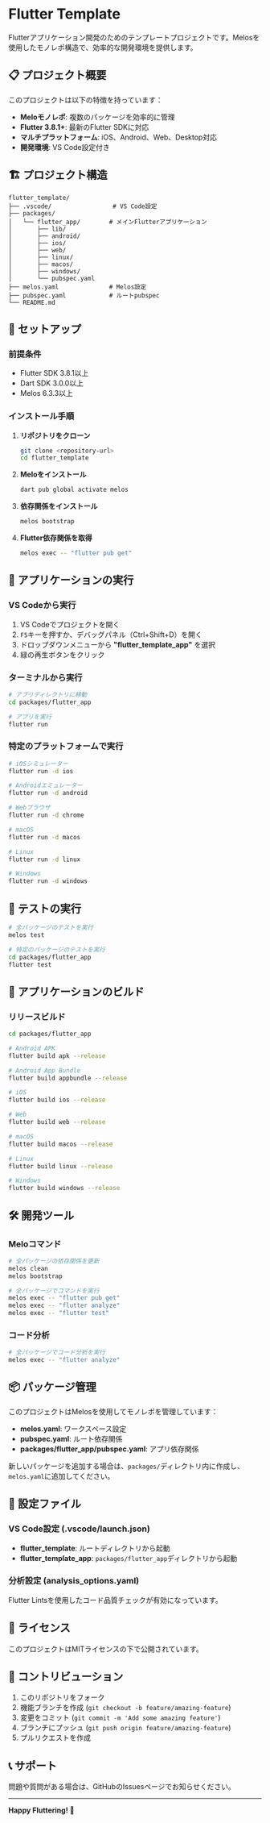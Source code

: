 # Flutter Template

Flutterアプリケーション開発のためのテンプレートプロジェクトです。Melosを使用したモノレポ構造で、効率的な開発環境を提供します。

## 📋 プロジェクト概要

このプロジェクトは以下の特徴を持っています：

- **Meloモノレポ**: 複数のパッケージを効率的に管理
- **Flutter 3.8.1+**: 最新のFlutter SDKに対応
- **マルチプラットフォーム**: iOS、Android、Web、Desktop対応
- **開発環境**: VS Code設定付き

## 🏗️ プロジェクト構造

```
flutter_template/
├── .vscode/                 # VS Code設定
├── packages/
│   └── flutter_app/        # メインFlutterアプリケーション
│       ├── lib/
│       ├── android/
│       ├── ios/
│       ├── web/
│       ├── linux/
│       ├── macos/
│       ├── windows/
│       └── pubspec.yaml
├── melos.yaml              # Melos設定
├── pubspec.yaml            # ルートpubspec
└── README.md
```

## 🚀 セットアップ

### 前提条件

- Flutter SDK 3.8.1以上
- Dart SDK 3.0.0以上
- Melos 6.3.3以上

### インストール手順

1. **リポジトリをクローン**
   ```bash
   git clone <repository-url>
   cd flutter_template
   ```

2. **Meloをインストール**
   ```bash
   dart pub global activate melos
   ```

3. **依存関係をインストール**
   ```bash
   melos bootstrap
   ```

4. **Flutter依存関係を取得**
   ```bash
   melos exec -- "flutter pub get"
   ```

## 🎯 アプリケーションの実行

### VS Codeから実行

1. VS Codeでプロジェクトを開く
2. `F5`キーを押すか、デバッグパネル（Ctrl+Shift+D）を開く
3. ドロップダウンメニューから **"flutter_template_app"** を選択
4. 緑の再生ボタンをクリック

### ターミナルから実行

```bash
# アプリディレクトリに移動
cd packages/flutter_app

# アプリを実行
flutter run
```

### 特定のプラットフォームで実行

```bash
# iOSシミュレーター
flutter run -d ios

# Androidエミュレーター
flutter run -d android

# Webブラウザ
flutter run -d chrome

# macOS
flutter run -d macos

# Linux
flutter run -d linux

# Windows
flutter run -d windows
```

## 🧪 テストの実行

```bash
# 全パッケージのテストを実行
melos test

# 特定のパッケージのテストを実行
cd packages/flutter_app
flutter test
```

## 📱 アプリケーションのビルド

### リリースビルド

```bash
cd packages/flutter_app

# Android APK
flutter build apk --release

# Android App Bundle
flutter build appbundle --release

# iOS
flutter build ios --release

# Web
flutter build web --release

# macOS
flutter build macos --release

# Linux
flutter build linux --release

# Windows
flutter build windows --release
```

## 🛠️ 開発ツール

### Meloコマンド

```bash
# 全パッケージの依存関係を更新
melos clean
melos bootstrap

# 全パッケージでコマンドを実行
melos exec -- "flutter pub get"
melos exec -- "flutter analyze"
melos exec -- "flutter test"
```

### コード分析

```bash
# 全パッケージでコード分析を実行
melos exec -- "flutter analyze"
```

## 📦 パッケージ管理

このプロジェクトはMelosを使用してモノレポを管理しています：

- **melos.yaml**: ワークスペース設定
- **pubspec.yaml**: ルート依存関係
- **packages/flutter_app/pubspec.yaml**: アプリ依存関係

新しいパッケージを追加する場合は、`packages/`ディレクトリ内に作成し、`melos.yaml`に追加してください。

## 🔧 設定ファイル

### VS Code設定 (.vscode/launch.json)

- **flutter_template**: ルートディレクトリから起動
- **flutter_template_app**: `packages/flutter_app`ディレクトリから起動

### 分析設定 (analysis_options.yaml)

Flutter Lintsを使用したコード品質チェックが有効になっています。

## 📄 ライセンス

このプロジェクトはMITライセンスの下で公開されています。

## 🤝 コントリビューション

1. このリポジトリをフォーク
2. 機能ブランチを作成 (`git checkout -b feature/amazing-feature`)
3. 変更をコミット (`git commit -m 'Add some amazing feature'`)
4. ブランチにプッシュ (`git push origin feature/amazing-feature`)
5. プルリクエストを作成

## 📞 サポート

問題や質問がある場合は、GitHubのIssuesページでお知らせください。

---

**Happy Fluttering! 🚀**
